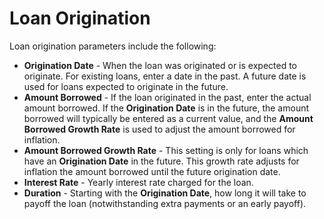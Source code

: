 # Loan Origination

Loan origination parameters include the following:

* __Origination Date__ - When the loan was originated or is expected to originate. For existing loans, enter a date in the past. A future date is used for loans expected to originate in the future.
* __Amount Borrowed__ - If the loan originated in the past, enter the actual amount borrowed. If the __Origination Date__ is in the future, the amount borrowed will typically be entered as a current value, and the __Amount Borrowed Growth Rate__ is used to adjust the amount borrowed for inflation.
* __Amount Borrowed Growth Rate__ - This setting is only for loans which have an __Origination Date__ in the future. This growth rate adjusts for inflation the amount borrowed until the future origination date.
* __Interest Rate__ - Yearly interest rate charged for the loan.
* __Duration__ - Starting with the __Origination Date__, how long it will take to payoff the loan (notwithstanding extra payments or an early payoff). 

 